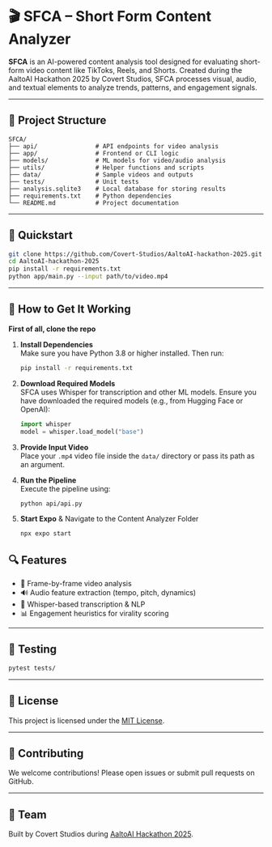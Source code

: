 # 🎬 SFCA – Short Form Content Analyzer

**SFCA** is an AI-powered content analysis tool designed for evaluating short-form video content like TikToks, Reels, and Shorts. Created during the AaltoAI Hackathon 2025 by Covert Studios, SFCA processes visual, audio, and textual elements to analyze trends, patterns, and engagement signals.

---

## 📁 Project Structure

```
SFCA/
├── api/                # API endpoints for video analysis
├── app/                # Frontend or CLI logic
├── models/             # ML models for video/audio analysis
├── utils/              # Helper functions and scripts
├── data/               # Sample videos and outputs
├── tests/              # Unit tests
├── analysis.sqlite3    # Local database for storing results
├── requirements.txt    # Python dependencies
└── README.md           # Project documentation
```

---

## 🚀 Quickstart

```bash
git clone https://github.com/Covert-Studios/AaltoAI-hackathon-2025.git
cd AaltoAI-hackathon-2025
pip install -r requirements.txt
python app/main.py --input path/to/video.mp4
```

---

## 🔧 How to Get It Working
**First of all, clone the repo**

1. **Install Dependencies**  
   Make sure you have Python 3.8 or higher installed. Then run:

   ```bash
   pip install -r requirements.txt
   ```

2. **Download Required Models**  
   SFCA uses Whisper for transcription and other ML models. Ensure you have downloaded the required models (e.g., from Hugging Face or OpenAI):

   ```python
   import whisper
   model = whisper.load_model("base")
   ```

3. **Provide Input Video**  
   Place your `.mp4` video file inside the `data/` directory or pass its path as an argument.

4. **Run the Pipeline**  
   Execute the pipeline using:

   ```bash
   python api/api.py 
   ```
5. **Start Expo**
   & Navigate to the Content Analyzer Folder
   ```bash
   npx expo start
   ```

## 🔍 Features

- 🎥 Frame-by-frame video analysis
- 🔊 Audio feature extraction (tempo, pitch, dynamics)
- 🧠 Whisper-based transcription & NLP
- 📊 Engagement heuristics for virality scoring

---

## 🧪 Testing

```bash
pytest tests/
```

---

## 📜 License

This project is licensed under the [MIT License](LICENSE).

---

## 🤝 Contributing

We welcome contributions! Please open issues or submit pull requests on GitHub.

---

## 👥 Team

Built by Covert Studios during [AaltoAI Hackathon 2025](https://github.com/Covert-Studios/AaltoAI-hackathon-2025).
